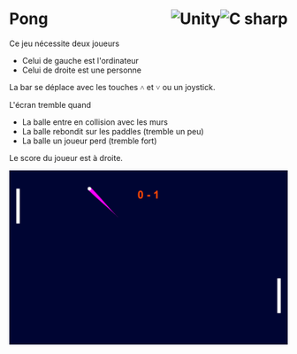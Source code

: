 # Pong <img align="right" src="https://upload.wikimedia.org/wikipedia/commons/b/bd/Logo_C_sharp.svg" alt="C sharp" title="C sharp" widht="auto" height="64px"> <img align="right" src="https://upload.wikimedia.org/wikipedia/commons/8/8a/Official_unity_logo.png" alt="Unity" title="Unity" widht="auto" height="64px">

Ce jeu nécessite deux joueurs
* Celui de gauche est l'ordinateur
* Celui de droite est une personne

La bar se déplace avec les touches <kbd>˄</kbd> et <kbd>˅</kbd> ou un joystick.

L'écran tremble quand
* La balle entre en collision avec les murs
* La balle rebondit sur les paddles (tremble un peu)
* La balle un joueur perd (tremble fort)

Le score du joueur est à droite.

![pong](../../assets/screenshots/pong.png)